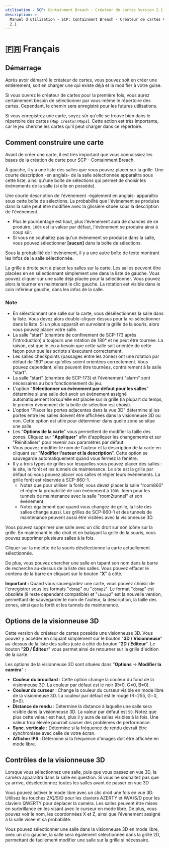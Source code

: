 ```yaml
---
utilisation - SCP: Containment Breach - Créateur de cartes Version 2.1'
description: >-
  Manuel d'utilisation - SCP: Containment Breach - Créateur de cartes Version
  2.1
---
```


# 🇫🇷 Français

## Démarrage

Après avoir démarré le créateur de cartes, vous pouvez soit en créer une entièrement, soit en charger une qui existe déjà et la modifier à votre guise.

Si vous ouvrez le créateur de cartes pour la première fois, vous aurez certainement besoin de sélectionner par vous-même le répertoire des cartes. Cependant, le chemin sera enregistré pour les futures utilisations.

Si vous enregistrez une carte, soyez sûr qu'elle se trouve bien dans le répertoire des cartes (`Map Creator/Maps`). Cette action est très importante, car le jeu cherche les cartes qu'il peut charger dans ce répertoire.

## Comment construire une carte

Avant de créer une carte, il est très important que vous connaissiez les bases de la création de carte pour SCP - Containment Breach.

À gauche, il y a une liste des salles que vous pouvez placer sur la grille. Une courte description -en anglais- de la salle sélectionnée apparaîtra sous cette liste, ainsi qu'une boîte de sélections qui permet de choisir les évènements de la salle (si elle en possède).

Une courte description de l'évènement -également en anglais- apparaîtra sous cette boîte de sélections. La probabilité que l'évènement se produise dans la salle peut être modifiée avec la glissière située sous la description de l'évènement.

* Plus le pourcentage est haut, plus l'évènement aura de chances de se produire. `100%` est la valeur par défaut, l'évènement se produira ainsi à coup sûr.
* Si vous ne souhaitez pas qu'un évènement se produise dans la salle, vous pouvez sélectionner **\[aucun]** dans la boîte de sélections.

Sous la probabilité de l'évènement, il y a une autre boîte de texte montrant les infos de la salle sélectionnée.

La grille à droite sert à placer les salles sur la carte. Les salles peuvent être placées en en sélectionnant simplement une dans la liste de gauche. Vous pouvez cliquer sur une salle déjà placée pour la sélectionner. Vous pouvez alors la tourner en maintenant le clic gauche. La rotation est visible dans le coin inférieur gauche, dans les infos de la salle.

### Note

* En sélectionnant une salle sur la carte, vous désélectionnez la salle dans la liste. Vous devez alors double-cliquer dessus pour la re-sélectionner dans la liste. Si un plus apparaît en survolant la grille de la souris, alors vous pouvez placer votre salle.
* La salle "start" (chambre de confinement de SCP-173 après l'introduction) a toujours une rotation de 180° et ne peut être tournée. La raison, est que le jeu a besoin que cette salle soit orientée de cette façon pour que les scripts s'éxecutent correctement.
* Les salles checkpoints (passages entre les zones) ont une rotation par défaut de 180° pour qu'elles soient orientées correctement. Vous pouvez cependant, elles peuvent être tournées, contrairement à la salle "start".
* La salle "start" (chambre de SCP-173) et l'évènement "alarm" sont nécessaires au bon fonctionnement du jeu.
* L'option "**Sélectionner un évènement par défaut pour les salles**" détermine si une salle doit avoir un évènement assigné automatiquement lorsqu'elle est placée sur la grille (la plupart du temps, le premier évènement de la boîte de sélection est choisi).
* L'option "Placer les portes adjacentes dans la vue 3D" détermine si les portes entre les salles doivent être affichées dans la visionneuse 3D ou non. Cette option est utile pour déterminer dans quelle zone se situe une salle.
* Les "**Options de la carte**" vous permettent de modifier la taille des zones. Cliquez sur "**Appliquer**" afin d'appliquer les changements et sur "Réinitialiser" pour revenir aux paramètres par défaut.
* Vous pouvez modifier le nom de l'auteur et la description de la carte en cliquant sur "**Modifier l'auteur et la description**". Cette option se sauvegarde automatiquement quand vous fermez la fenêtre.
* Il y a trois types de grilles sur lesquelles vous pouvez placer des salles : le site, la forêt et les tunnels de maintenance. Le site est la grille par défaut où vous pouvez placer vos salles et régler leurs évènements. La grille forêt est réservée à SCP-860-1.
  * Notez que pour utiliser la forêt, vous devez placer la salle "room860" et régler la probabilité de son évènement à `100%`. Idem pour les tunnels de maintenance avec la salle "room2tunnel" et son évènement.
  * Notez également que quand vous changez de grille, la liste des salles change aussi. Les grilles de SCP-860-1 et des tunnels de maintenance peuvent aussi être visitées avec la visionneuse 3D.

Vous pouvez supprimer une salle avec un clic droit sur son icône sur la grille. En maintenant le clic droit et en balayant la grille de la souris, vous pouvez supprimer plusieurs salles à la fois.

Cliquer sur la molette de la souris désélectionne la carte actuellement sélectionnée.

De plus, vous pouvez chercher une salle en tapant son nom dans la barre de recherche au-dessus de la liste des salles. Vous pouvez effacer le contenu de la barre en cliquant sur le bouton "**X**" à côté.

**Important :** Quand vous sauvegardez une carte, vous pouvez choisir de l'enregistrer sous les formats "`cbmap`" ou "`cbmap2`". Le format "`cbmap`" est obsolète (il reste cependant compatible) et "`cbmap2`" est la nouvelle version, permettant de sauvegarder le nom de l'auteur, la description, la taille des zones, ainsi que la forêt et les tunnels de maintenance.

## Options de la visionneuse 3D

Cette version du créateur de cartes possède une visionneuse 3D. Vous pouvez y accéder en cliquant simplement sur le bouton "**3D / Visionneuse**" au-dessus de la liste des salles juste à côté du bouton "**2D / Éditeur**". Le bouton "**2D / Éditeur**" vous permet ainsi de retourner sur la grille d'édition de la carte.

Les options de la visionneuse 3D sont situées dans "**Options** -> **Modifier la caméra**" :

* **Couleur du brouillard** : Cette option change la couleur du fond de la visionneuse 3D. La couleur par défaut est le noir (R=0, G=0, B=0).
* **Couleur du curseur** : Change la couleur du curseur visible en mode libre de la visionneuse 3D. La couleur par défaut est le rouge (R=255, G=0, B=0).
* **Distance de rendu** : Détermine la distance à laquelle une salle sera visible dans la visionneuse 3D. La valeur par défaut est `50`. Notez que plus cette valeur est haut, plus il y aura de salles visibles à la fois. Une valeur trop élevée pourrait causer des problèmes de performance.
* **Sync. verticale** : Détermine si la fréquence de rendu devrait être synchronisée avec celle de votre écran.
* **Afficher IPS** : Détermine si la fréquence d'images doit être affichée en mode libre.

## Contrôles de la visionneuse 3D

Lorsque vous sélectionnez une salle, puis que vous passez en vue 3D, la caméra apparaîtra dans la salle en question. Si vous ne souhaitez pas que ça arrive, désélectionnez toutes les salles avant de passer en vue 3D

Vous pouvez activer le mode libre avec un clic droit une fois en vue 3D. Utilisez les touches Z/Q/S/D pour les claviers AZERTY et W/A/S/D pour les claviers QWERTY pour déplacer la caméra. Les salles peuvent être mises en surbrillance en les visant avec le curseur en mode libre. De plus, vous pouvez voir le nom, les coordonnées X et Z, ainsi que l'évènement assigné à la salle visée et sa probabilité.

Vous pouvez sélectionner une salle dans la visionneuse 3D en mode libre, avec un clic gauche, la salle sera également sélectionnée dans la grille 2D, permettant de facilement modifier une salle sur la grille si nécessaire.

